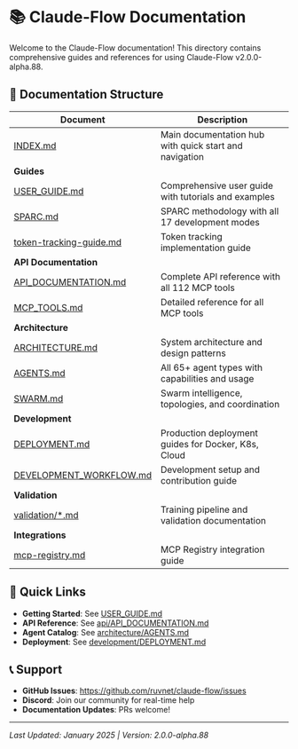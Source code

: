 # 📚 Claude-Flow Documentation

Welcome to the Claude-Flow documentation! This directory contains comprehensive guides and references for using Claude-Flow v2.0.0-alpha.88.

## 📖 Documentation Structure

| Document | Description |
|----------|-------------|
| [INDEX.md](INDEX.md) | Main documentation hub with quick start and navigation |
| **Guides** |  |
| [USER_GUIDE.md](guides/USER_GUIDE.md) | Comprehensive user guide with tutorials and examples |
| [SPARC.md](guides/SPARC.md) | SPARC methodology with all 17 development modes |
| [token-tracking-guide.md](guides/token-tracking-guide.md) | Token tracking implementation guide |
| **API Documentation** |  |
| [API_DOCUMENTATION.md](api/API_DOCUMENTATION.md) | Complete API reference with all 112 MCP tools |
| [MCP_TOOLS.md](api/MCP_TOOLS.md) | Detailed reference for all MCP tools |
| **Architecture** |  |
| [ARCHITECTURE.md](architecture/ARCHITECTURE.md) | System architecture and design patterns |
| [AGENTS.md](architecture/AGENTS.md) | All 65+ agent types with capabilities and usage |
| [SWARM.md](architecture/SWARM.md) | Swarm intelligence, topologies, and coordination |
| **Development** |  |
| [DEPLOYMENT.md](development/DEPLOYMENT.md) | Production deployment guides for Docker, K8s, Cloud |
| [DEVELOPMENT_WORKFLOW.md](development/DEVELOPMENT_WORKFLOW.md) | Development setup and contribution guide |
| **Validation** |  |
| [validation/*.md](validation/) | Training pipeline and validation documentation |
| **Integrations** |  |
| [mcp-registry.md](integrations/mcp-registry.md) | MCP Registry integration guide |

## 🚀 Quick Links

- **Getting Started**: See [USER_GUIDE.md](guides/USER_GUIDE.md#getting-started)
- **API Reference**: See [api/API_DOCUMENTATION.md](api/API_DOCUMENTATION.md)
- **Agent Catalog**: See [architecture/AGENTS.md](architecture/AGENTS.md)
- **Deployment**: See [development/DEPLOYMENT.md](development/DEPLOYMENT.md)

## 📞 Support

- **GitHub Issues**: https://github.com/ruvnet/claude-flow/issues
- **Discord**: Join our community for real-time help
- **Documentation Updates**: PRs welcome!

---

*Last Updated: January 2025 | Version: 2.0.0-alpha.88*
